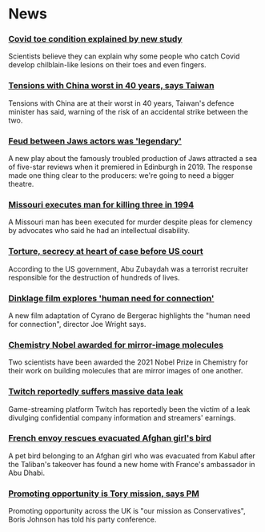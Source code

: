 # News
### [Covid toe condition explained by new study](https://www.bbc.com/news/health-58801462)
Scientists believe they can explain why some people who catch Covid develop chilblain-like lesions on their toes and even fingers. 
### [Tensions with China worst in 40 years, says Taiwan](https://www.bbc.com/news/world-asia-58812100)
Tensions with China are at their worst in 40 years, Taiwan's defence minister has said, warning of the risk of an accidental strike between the two.
### [Feud between Jaws actors was 'legendary'](https://www.bbc.com/news/entertainment-arts-58620280)
A new play about the famously troubled production of Jaws attracted a sea of five-star reviews when it premiered in Edinburgh in 2019. The response made one thing clear to the producers: we're going to need a bigger theatre.
### [Missouri executes man for killing three in 1994](https://www.bbc.com/news/world-us-canada-58811241)
A Missouri man has been executed for murder despite pleas for clemency by advocates who said he had an intellectual disability. 
### [Torture, secrecy at heart of case before US court](https://www.bbc.com/news/world-us-canada-58809109)
 According to the US government, Abu Zubaydah was a terrorist recruiter responsible for the destruction of hundreds of lives.
### [Dinklage film explores 'human need for connection'](https://www.bbc.com/news/entertainment-arts-58678918)
A new film adaptation of Cyrano de Bergerac highlights the "human need for connection", director Joe Wright says. 
### [Chemistry Nobel awarded for mirror-image molecules](https://www.bbc.com/news/science-environment-58814418)
Two scientists have been awarded the 2021 Nobel Prize in Chemistry for their work on building molecules that are mirror images of one another.
### [Twitch reportedly suffers massive data leak](https://www.bbc.com/news/technology-58817658)
Game-streaming platform Twitch has reportedly been the victim of a leak divulging confidential company information and streamers' earnings.
### [French envoy rescues evacuated Afghan girl's bird](https://www.bbc.com/news/world-middle-east-58814977)
A pet bird belonging to an Afghan girl who was evacuated from Kabul after the Taliban's takeover has found a new home with France's ambassador in Abu Dhabi.
### [Promoting opportunity is Tory mission, says PM](https://www.bbc.com/news/uk-politics-58817217)
Promoting opportunity across the UK is "our mission as Conservatives", Boris Johnson has told his party conference.
